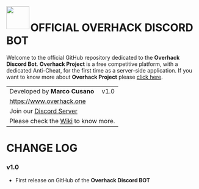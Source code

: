 <img align="left" src="https://www.overhack.one/images/overhack/logo.png" width="60" height="60" />

# OFFICIAL OVERHACK DISCORD BOT
Welcome to the official GitHub repository dedicated to the **Overhack Discord Bot**. **Overhack Project** is a free competitive platform, with a dedicated Anti-Cheat, for the first time as a server-side application.
If you want to know more about **Overhack Project** please [click here](https://www.overhack.one).

<div align="center">
   
   <table align="center"><tbody>
      <tr>
         <td>Developed by <strong>Marco Cusano</strong></td>
         <td>v1.0</td>
      </tr>
      <tr>
         <td colspan="2"><a href="https://www.overhack.cloud">https://www.overhack.one</a></td>
      </tr>
      <tr>
         <td colspan="2">Join our <a href="https://www.overhack.cloud/discord">Discord Server</a></td>
      </tr>
      <tr>
          <td colspan="2">Please check the <a href="https://www.github.com/Overhack/DiscordBot/wiki">Wiki</a> to know more.</td>
      </tr>
   </tbody></table>
</div>

# CHANGE LOG

### v1.0
- First release on GitHub of the **Overhack Discord BOT**

